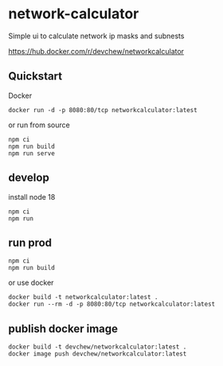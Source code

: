 # network-calculator

Simple ui to calculate network ip masks and subnests

https://hub.docker.com/r/devchew/networkcalculator

## Quickstart

Docker
```
docker run -d -p 8080:80/tcp networkcalculator:latest 
```

or run from source
```
npm ci
npm run build
npm run serve
```

## develop

install node 18

```
npm ci
npm run
```

## run prod

```
npm ci
npm run build
```
or use docker

```
docker build -t networkcalculator:latest .
docker run --rm -d -p 8080:80/tcp networkcalculator:latest 
```

## publish docker image

```
docker build -t devchew/networkcalculator:latest .
docker image push devchew/networkcalculator:latest
```
